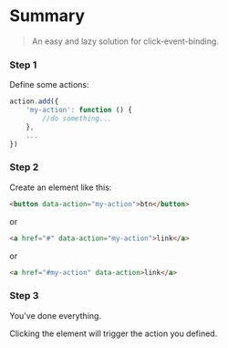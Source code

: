# Summary

> An easy and lazy solution for click-event-binding.

### Step 1

Define some actions:

```js
action.add({
    'my-action': function () {
        //do something...
    },
    ...
})
```

### Step 2

Create an element like this:

```html
<button data-action="my-action">btn</button>
```

or 

```html
<a href="#" data-action="my-action">link</a>
```

or

```html
<a href="#my-action" data-action>link</a>
```

### Step 3

You've done everything.

Clicking the element will trigger the action you defined.
